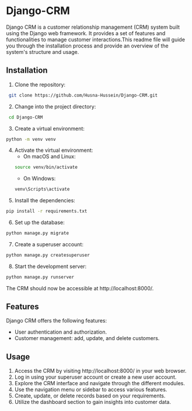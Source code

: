 # Django-CRM
Django CRM is a customer relationship management (CRM) system built using the Django web framework. It provides a set of features and functionalities to manage customer interactions.This readme file will guide you through the installation process and provide an overview of the system's structure and usage.

## Installation
1. Clone the repository:
``` bash
 git clone https://github.com/Husna-Hussein/Django-CRM.git
 ```
2. Change into the project directory:
``` bash
 cd Django-CRM
 ```
 3. Create a virtual environment:
 ``` bash
 python -m venv venv

 ```
 
 4. Activate the virtual environment:
    - On macOS and Linux:
    ``` bash
    source venv/bin/activate
    ```
    - On Windows:
    ``` bash 
    venv\Scripts\activate
    ```
 5. Install the dependencies:
 ``` bash 
 pip install -r requirements.txt
 ```
 6. Set up the database:
 ``` bash 
 python manage.py migrate
 ```
 7. Create a superuser account:
 ``` bash
 python manage.py createsuperuser
 ```
 8. Start the development server:
``` bash 
python manage.py runserver
```
The CRM should now be accessible at http://localhost:8000/.
## Features
Django CRM offers the following features:

- User authentication and authorization.
- Customer management: add, update, and delete customers.
## Usage
1. Access the CRM by visiting http://localhost:8000/ in your web browser.
2. Log in using your superuser account or create a new user account.
3. Explore the CRM interface and navigate through the different modules.
4. Use the navigation menu or sidebar to access various features.
5. Create, update, or delete records based on your requirements.
6. Utilize the dashboard section to gain insights into customer data.



